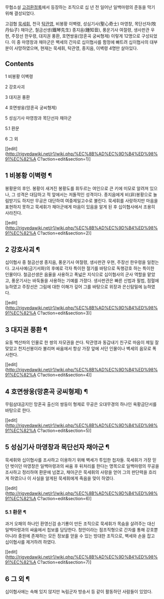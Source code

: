 무협소설 [고검환정록](%EA%B3%A0%EA%B2%80%ED%99%98%EC%A0%95%EB%A1%9D.md)에서 등장하는 조직으로
십 년 전 일어난 일백마령의 준동을 막기 위해 결성되었다.

고검협 [묵세휘](%EB%AC%B5%EC%84%B8%ED%9C%98.md), 천극
[탁관영](%ED%83%81%EA%B4%80%EC%98%81.md), 비봉황 이벽령, 성심기사(聖心奇士) 마영창, 목단선자(牧丹仙子)
채아군, 철금선생(鐵琴先生) 종지음(鍾知音), 풍운기사 여절령, 생사판관 우현, 주장선 한우령, 대지권 풍환, 호면쌍웅(망혼곡 궁씨형제)
이렇게 12명으로 구성되었다. 이 중 마영창과 채아군은 벽세의 간자로 십이협사를 함정에 빠트려 십이협사의 대부분이 사망하였으며, 현재는
묵세휘, 탁관영, 종지음, 이벽령 4명만 살아있다.

## Contents

    

1 비봉황 이벽령

2 강호사괴

3 대지권 풍환

4 호면쌍웅(망혼곡 궁씨형제)

5 성심기사 마영창과 목단선자 채아군

    

5.1 환문

6 그 외

[[edit](http://rigvedawiki.net/r1/wiki.php/%EC%8B%AD%EC%9D%B4%ED%98%91%EC%82%A
C?action=edit&section=1)]

## 1 비봉황 이벽령 ¶

봉황문의 후인. 봉황이 새겨진 봉황도를 휘두르는 여인으로 큰 키에 미모로 알려져 있으나, 그 성격은 대담하고 적 앞에서는 저돌적인 성격이다.
종지음에게 비(非)봉황으로 놀림받기도 하지만 무공은 대단하여 여중제일고수로 불린다. 묵세휘를 사랑하지만 마음을 표현하지 못하고 묵세휘가
채아군에게 마음이 있음을 알게 된 후 십이협사에서 조용히 사라진다.

[[edit](http://rigvedawiki.net/r1/wiki.php/%EC%8B%AD%EC%9D%B4%ED%98%91%EC%82%A
C?action=edit&section=2)]

## 2 강호사괴 ¶

십이협사 중 철금선생 종지음, 풍운기사 여절령, 생사판관 우현, 주장선 한우령을 일컫는다. 고사사예(금기서화)의 후예로 각자 특이한 절기를
바탕으로 독행강호 하는 특이한 인물이다. 철금선생은 음율을 사용하고 폭넓은 지식으로 십이협사의 군사 역할을 맡았고, 풍운기사는 바둑돌을
사용하는 기예를 가졌다. 생사판관은 빠른 신법과 필법, 점혈에 능하였고 주장선은 그림에 대한 이해가 깊어 그를 바탕으로 위장과 은신탐밀에
능하였다.

[[edit](http://rigvedawiki.net/r1/wiki.php/%EC%8B%AD%EC%9D%B4%ED%98%91%EC%82%A
C?action=edit&section=3)]

## 3 대지권 풍환 ¶

요동 백산파의 인물로 한 쌍의 자모권을 쓴다. 탁관영과 동갑내기 친구로 마음이 제일 잘맞았고 천지선봉이라 불리며 싸움에서 항상 가장 앞에
서던 인물이나 벽세의 음모로 폭사한다.

[[edit](http://rigvedawiki.net/r1/wiki.php/%EC%8B%AD%EC%9D%B4%ED%98%91%EC%82%A
C?action=edit&section=4)]

## 4 호면쌍웅(망혼곡 궁씨형제) ¶

무림삼대금지인 망혼곡 출신의 쌍둥이 형제로 무공은 오대무경의 하나인 옥황금단서를 바탕으로 한다.

[[edit](http://rigvedawiki.net/r1/wiki.php/%EC%8B%AD%EC%9D%B4%ED%98%91%EC%82%A
C?action=edit&section=5)]

## 5 성심기사 마영창과 목단선자 채아군 ¶

묵세휘와 십이협사를 조사하고 이용하기 위해 벽세가 투입한 첩자들. 묵세휘가 가장 믿던 벗이던 마영창은 일백마령과의 싸움 후 뒤처리를 한다는
명목으로 일백마령의 무공을 조사하고 정리하여 환문에 넘겼고, 채아군은 묵세휘의 사랑을 얻어 그의 판단력을 흐리게 하였으나 이 사실을 알게된
묵세휘에게 죽음을 맞이 하였다.

[[edit](http://rigvedawiki.net/r1/wiki.php/%EC%8B%AD%EC%9D%B4%ED%98%91%EC%82%A
C?action=edit&section=6)]

### 5.1 환문 ¶

과거 오패의 하나인 환영신검 송기룡이 만든 조직으로 묵세휘가 목숨을 살려주는 대신 일백마령과의 싸움에서 첩보를 담당한다. 청안이라는
점조직형으로 간자를 통해 강호뿐 아니라 중원에 존재하는 모든 정보를 얻을 수 있는 방대한 조직으로, 벽세와 손을 잡고 십이협사를 제거하려
하였다.

[[edit](http://rigvedawiki.net/r1/wiki.php/%EC%8B%AD%EC%9D%B4%ED%98%91%EC%82%A
C?action=edit&section=7)]

## 6 그 외 ¶

십이협사에는 속해 있지 않지만 녹림군자 방송서 등 같이 활동하던 사람들이 있었다.

